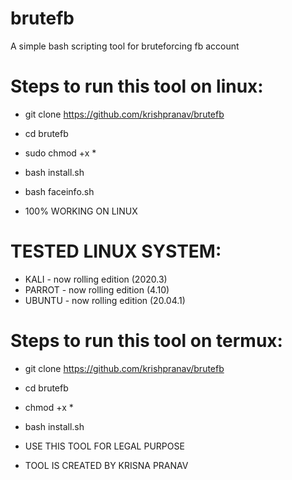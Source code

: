 # brutefb
A simple bash scripting tool for bruteforcing fb account

# Steps to run this tool on linux:
- git clone https://github.com/krishpranav/brutefb
- cd brutefb
- sudo chmod +x *
- bash install.sh
- bash faceinfo.sh

- 100% WORKING ON LINUX

# TESTED LINUX SYSTEM:
- KALI - now rolling edition (2020.3)
- PARROT - now rolling edition (4.10)
- UBUNTU - now rolling edition (20.04.1)

# Steps to run this tool on termux:
- git clone https://github.com/krishpranav/brutefb
- cd brutefb
- chmod +x *
- bash install.sh

- USE THIS TOOL FOR LEGAL PURPOSE
- TOOL IS CREATED BY KRISNA PRANAV


